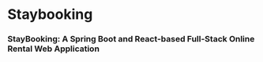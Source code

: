 # Staybooking
### StayBooking: A Spring Boot and React-based Full-Stack Online Rental Web Application
